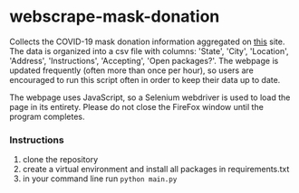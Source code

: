 # webscrape-mask-donation

Collects the COVID-19 mask donation information aggregated on [this](https://findthemasks.com/give.html) site. 
The data is organized into a csv file with columns: 
'State', 'City', 'Location', 'Address', 'Instructions', 'Accepting', 'Open packages?'. 
The webpage is updated frequently (often more than once per hour), 
so users are encouraged to run this script often in order to keep their data up to date. 

The webpage uses JavaScript, so a Selenium webdriver is used to load the page in its entirety. 
Please do not close the FireFox window until the program completes. 

### Instructions
1. clone the repository
2. create a virtual environment and install all packages in requirements.txt
3. in your command line run `python main.py`
